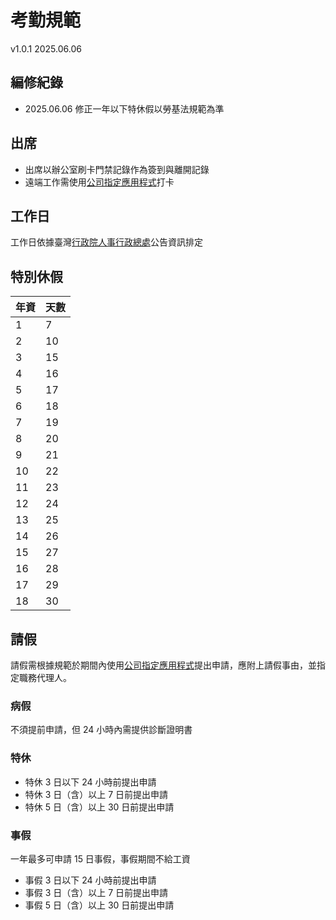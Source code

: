 # 考勤規範
v1.0.1 2025.06.06

## 編修紀錄
- 2025.06.06 修正一年以下特休假以勞基法規範為準

## 出席
- 出席以辦公室刷卡門禁記錄作為簽到與離開記錄
- 遠端工作需使用[公司指定應用程式](https://marketing.pro.104.com.tw/guide/app/Download)打卡

## 工作日
工作日依據臺灣[行政院人事行政總處](https://www.dgpa.gov.tw/)公告資訊排定

## 特別休假
|年資|天數|
|---|---|
|1|7|
|2|10|
|3|15|
|4|16|
|5|17|
|6|18|
|7|19|
|8|20|
|9|21|
|10|22|
|11|23|
|12|24|
|13|25|
|14|26|
|15|27|
|16|28|
|17|29|
|18|30|

## 請假
請假需根據規範於期間內使用[公司指定應用程式](https://marketing.pro.104.com.tw/guide/app/Download)提出申請，應附上請假事由，並指定職務代理人。

### 病假
不須提前申請，但 24 小時內需提供診斷證明書

### 特休
- 特休 3 日以下 24 小時前提出申請
- 特休 3 日（含）以上 7 日前提出申請
- 特休 5 日（含）以上 30 日前提出申請

### 事假
一年最多可申請 15 日事假，事假期間不給工資
- 事假 3 日以下 24 小時前提出申請
- 事假 3 日（含）以上 7 日前提出申請
- 事假 5 日（含）以上 30 日前提出申請
